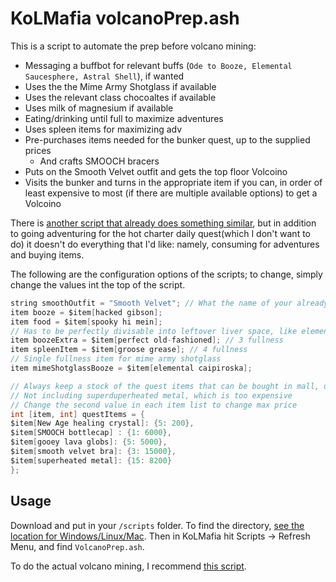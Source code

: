 # KoLMafia volcanoPrep.ash

This is a script to automate the prep before volcano mining:

* Messaging a buffbot for relevant buffs (`Ode to Booze, Elemental Saucesphere, Astral Shell`), if wanted
* Uses the the Mime Army Shotglass if available
* Uses the relevant class chocoaltes if available
* Uses milk of magnesium if available
* Eating/drinking until full to maximize adventures
* Uses spleen items for maximizing adv
* Pre-purchases items needed for the bunker quest, up to the supplied prices
  * And crafts SMOOCH bracers
* Puts on the Smooth Velvet outfit and gets the top floor Volcoino
* Visits the bunker and turns in the appropriate item if you can, in order of least expensive to most (if there are multiple available options) to get a Volcoino

There is [another script that already does something similar](https://kolmafia.us/threads/autovolcano-automates-the-hot-charter-daily-quest.19543/), but in addition to going adventuring for the hot charter daily quest(which I don't want to do) it doesn't do everything that I'd like: namely, consuming for adventures and buying items.

The following are the configuration options of the scripts; to change, simply change the values int the top of the script.

```java
string smoothOutfit = "Smooth Velvet"; // What the name of your already existing Smooth Velvet full outfit is
item booze = $item[hacked gibson];
item food = $item[spooky hi mein];
// Has to be perfectly divisable into leftover liver space, like elemental caipiroska
item boozeExtra = $item[perfect old-fashioned]; // 3 fullness
item spleenItem = $item[groose grease]; // 4 fullness
// Single fullness item for mime army shotglass
item mimeShotglassBooze = $item[elemental caipiroska];

// Always keep a stock of the quest items that can be bought in mall, up to a certain max price
// Not including superduperheated metal, which is too expensive
// Change the second value in each item list to change max price
int [item, int] questItems = {
$item[New Age healing crystal]: {5: 200},
$item[SMOOCH bottlecap] : {1: 6000},
$item[gooey lava globs]: {5: 5000},
$item[smooth velvet bra]: {3: 15000},
$item[superheated metal]: {15: 8200}
};
```

## Usage
Download and put in your `/scripts` folder. To find the directory, [see the location for Windows/Linux/Mac](https://wiki.kolmafia.us/index.php/Mafia_directories). Then in KoLMafia hit Scripts -> Refresh Menu, and find `VolcanoPrep.ash`.

To do the actual volcano mining, I recommend [this script](https://www.kolmafia.us/threads/volcano_mining-ash-automate-mining-of-the-velvet-gold-mine-at-that-70s-volcano.19155/).
